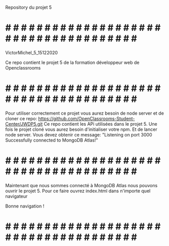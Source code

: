 Repository du projet 5
# # # # # # # # # # # # # # # # # # # # # # # # # # # # # # # # # # # # # # #
VictorMichel_5_15122020

Ce repo contient le projet 5 de la formation développeur web de Openclassrooms
# # # # # # # # # # # # # # # # # # # # # # # # # # # # # # # # # # # # # # #

Pour utiliser correctement ce projet vous aurez besoin de node server et de cloner ce repo: https://github.com/OpenClassrooms-Student-Center/JWDP5.git Ce repo contient les APi utilisées dans le projet 5. Une fois le projet cloné vous aurez besoin d'initialiser votre npm. Et de lancer node server. Vous devez obtenir ce message: "Listening on port 3000 Successfully connected to MongoDB Atlas!"
# # # # # # # # # # # # # # # # # # # # # # # # # # # # # # # # # # # # # # #

Maintenant que nous sommes connecté à MongoDB Atlas nous pouvons ouvrir le projet 5. Pour ce faire ouvrez index.html dans n'importe quel navigateur

Bonne navigation !
# # # # # # # # # # # # # # # # # # # # # # # # # # # # # # # # # # # # # # #
